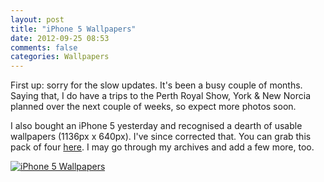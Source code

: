 ```yaml
---
layout: post
title: "iPhone 5 Wallpapers"
date: 2012-09-25 08:53
comments: false
categories: Wallpapers
---
```


First up: sorry for the slow updates. It's been a busy couple of months. Saying that, I do have a trips to the Perth Royal Show, York & New Norcia planned over the next couple of weeks, so expect more photos soon.

I also bought an iPhone 5 yesterday and recognised a dearth of usable wallpapers (1136px x 640px). I've since corrected that. You can grab this pack of four [here](http://static.eatsleeprepeat.net/2012/iphone5_wallpapers_20120925.zip). I may go through my archives and add a few more, too.

[![iPhone 5 Wallpapers](http://static.eatsleeprepeat.net/2012/iphone5_wallpapers_strip_20120925.jpg)](http://static.eatsleeprepeat.net/2012/iphone5_wallpapers_20120925.zip)
